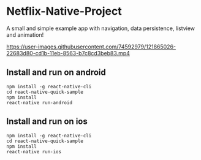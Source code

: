 # Netflix-Native-Project
A small and simple example app with navigation, data persistence, listview and animation!

https://user-images.githubusercontent.com/74592979/121865026-22683d80-cd1b-11eb-8563-b7c8cd3beb83.mp4

## Install and run on android
```
npm install -g react-native-cli
cd react-native-quick-sample
npm install
react-native run-android
```

## Install and run on ios
```
npm install -g react-native-cli
cd react-native-quick-sample
npm install
react-native run-ios
```

